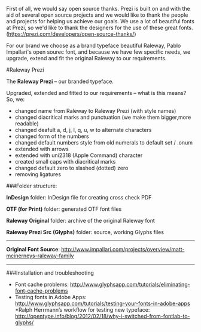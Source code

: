 First of all, we would say open source thanks.
Prezi is built on and with the aid of several open source projects and we would like to thank the people and projects for helping us achieve our goals. We use a lot of beautiful fonts at Prezi, so we'd like to thank the designers for the use of these great fonts. (https://prezi.com/developers/open-source-thanks/)

For our brand we choose as a brand typeface beautiful Raleway, Pablo Impallari's open sourec font, and because we have few specific needs, we upgrade, extend and fit the original Raleway to our requirements.


#Raleway Prezi


The **Raleway Prezi** – our branded typeface.

Upgraded, extended and fitted to our requirements – what is this means? So, we:
- changed name from Raleway to Raleway Prezi (with style names)
- changed diacritical marks and punctuation  (we make them bigger,more readable)
- changed deafult a, d, j, l, q, u, w to alternate characters
- changed form of the numbers
- changed default numbers style from old numerals to default set / .onum
- extended with arrows
- extended with uni2318 (Apple Command) character
- created small caps with diacritical marks
- changed default zero to slashed (dotted) zero
- removing ligatures


###Folder structure:
 
**InDesign** folder: InDesign file for creating cross check PDF

**OTF (for Print)** folder: generated OTF font files

**Raleway Original** folder: archive of the original Raleway font

**Raleway Prezi Src (Glyphs)** folder: source, working Glyphs files

---

**Original Font Source**: http://www.impallari.com/projects/overview/matt-mcinerneys-raleway-family

---

###Installation and troubleshooting

* Font cache problems: 
http://www.glyphsapp.com/tutorials/eliminating-font-cache-problems
* Testing fonts in Adobe Apps: 
http://www.glyphsapp.com/tutorials/testing-your-fonts-in-adobe-apps
*Ralph Herrmann’s workflow for testing new typeface:
http://opentype.info/blog/2012/02/18/why-i-switched-from-fontlab-to-glyphs/
